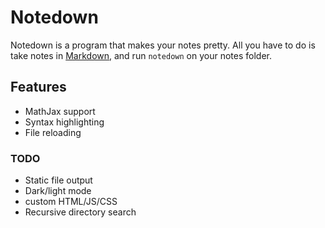 # Notedown

Notedown is a program that makes your notes pretty. All you have to do is take notes in [Markdown](https://www.markdownguide.org), and run `notedown` on your notes folder.

## Features

- MathJax support
- Syntax highlighting
- File reloading

### TODO

- Static file output
- Dark/light mode
- custom HTML/JS/CSS
- Recursive directory search